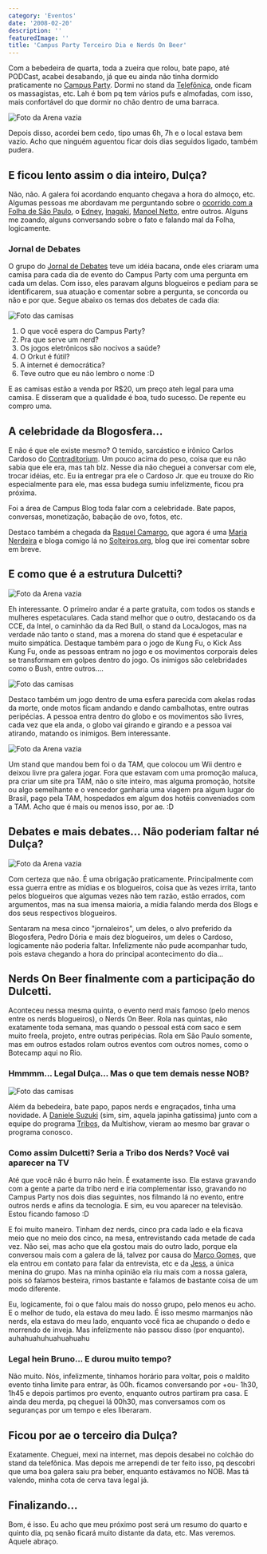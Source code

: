 ```yaml
---
category: 'Eventos'
date: '2008-02-20'
description: ''
featuredImage: ''
title: 'Campus Party Terceiro Dia e Nerds On Beer'
---
```


Com a bebedeira de quarta, toda a zueira que rolou, bate papo, até PODCast, acabei desabando, já que eu ainda não tinha dormido praticamente no [Campus Party](http://www.campus-party.com.br/). Dormi no stand da [Telefônica](http://www.telefonica.com.br/), onde ficam os massagistas, etc. Lah é bom pq tem vários pufs e almofadas, com isso, mais confortável do que dormir no chão dentro de uma barraca.

![Foto da Arena vazia](/assets/images/posts/2264594187_1197f574eb_m.jpg)

Depois disso, acordei bem cedo, tipo umas 6h, 7h e o local estava bem vazio. Acho que ninguém aguentou ficar dois dias seguidos ligado, também pudera.

## E ficou lento assim o dia inteiro, Dulça?

Não, não. A galera foi acordando enquanto chegava a hora do almoço, etc. Algumas pessoas me abordavam me perguntando sobre o [ocorrido com a Folha de São Paulo](http://tecnocracia.com.br/arquivos/campus-party-a-gente-aumenta-mas-nao-inventa), o [Edney](http://www.interney.net/), [Inagaki](http://www.interney.net/blogs/inagaki/), [Manoel Netto](http://tecnocracia.com.br/), entre outros. Alguns me zoando, alguns conversando sobre o fato e falando mal da Folha, logicamente.

### Jornal de Debates

O grupo do [Jornal de Debates](http://beta.jornaldedebates.com.br/) teve um idéia bacana, onde eles criaram uma camisa para cada dia de evento do Campus Party com uma pergunta em cada um delas. Com isso, eles paravam alguns blogueiros e pediam para se identificarem, sua atuação e comentar sobre a pergunta, se concorda ou não e por que. Segue abaixo os temas dos debates de cada dia:

![Foto das camisas](/assets/images/posts/2265393200_caf43f46aa_m.jpg)

1. O que você espera do Campus Party?
2. Pra que serve um nerd?
3. Os jogos eletrônicos são nocivos a saúde?
4. O Orkut é fútil?
5. A internet é democrática?
6. Teve outro que eu não lembro o nome :D

E as camisas estão a venda por R\$20, um preço ateh legal para uma camisa. E disseram que a qualidade é boa, tudo sucesso. De repente eu compro uma.

## A celebridade da Blogosfera...

E não é que ele existe mesmo? O temido, sarcástico e irônico Carlos Cardoso do [Contraditorium](http://www.contraditorium.com/). Um pouco acima do peso, coisa que eu não sabia que ele era, mas tah blz. Nesse dia não cheguei a conversar com ele, trocar idéias, etc. Eu ia entregar pra ele o Cardoso Jr. que eu trouxe do Rio especialmente para ele, mas essa budega sumiu infelizmente, ficou pra próxima.

Foi a área de Campus Blog toda falar com a celebridade. Bate papos, conversas, monetização, babação de ovo, fotos, etc.

Destaco também a chegada da [Raquel Camargo](http://www.raquelcamargo.com/), que agora é uma [Maria Nerdeira](http://www.marianerdeira.blog.br/) e bloga comigo lá no [Solteiros.org](http://www.solteiros.org/), blog que irei comentar sobre em breve.

## E como que é a estrutura Dulcetti?

![Foto da Arena vazia](/assets/images/posts/2265390546_ff6803d2ed_m.jpg)

Eh interessante. O primeiro andar é a parte gratuita, com todos os stands e mulheres espetaculares. Cada stand melhor que o outro, destacando os da CCE, da Intel, o caminhão da da Red Bull, o stand da LocaJogos, mas na verdade não tanto o stand, mas a morena do stand que é espetacular e muito simpática. Destaque também para o jogo de Kung Fu, o Kick Ass Kung Fu, onde as pessoas entram no jogo e os movimentos corporais deles se transformam em golpes dentro do jogo. Os inimigos são celebridades como o Bush, entre outros....

![Foto das camisas](/assets/images/posts/2262864338_f1d27b446e_m.jpg)

Destaco também um jogo dentro de uma esfera parecida com akelas rodas da morte, onde motos ficam andando e dando cambalhotas, entre outras peripécias. A pessoa entra dentro do globo e os movimentos são livres, cada vez que ela anda, o globo vai girando e girando e a pessoa vai atirando, matando os inimigos. Bem interessante.

![Foto da Arena vazia](/assets/images/posts/2264601997_0420361c38_m.jpg)

Um stand que mandou bem foi o da TAM, que colocou um Wii dentro e deixou livre pra galera jogar. Fora que estavam com uma promoção maluca, pra criar um site pra TAM, não o site inteiro, mas alguma promoção, hotsite ou algo semelhante e o vencedor ganharia uma viagem pra algum lugar do Brasil, pago pela TAM, hospedados em algum dos hotéis conveniados com a TAM. Acho que é mais ou menos isso, por ae. :D

## Debates e mais debates... Não poderiam faltar né Dulça?

![Foto da Arena vazia](/assets/images/posts/2267111407_3d8fae95bf_m.jpg)

Com certeza que não. É uma obrigação praticamente. Principalmente com essa guerra entre as mídias e os blogueiros, coisa que às vezes irrita, tanto pelos blogueiros que algumas vezes não tem razão, estão errados, com argumentos, mas na sua imensa maioria, a mídia falando merda dos Blogs e dos seus respectivos blogueiros.

Sentaram na mesa cinco "jornaleiros", um deles, o alvo preferido da Blogosfera, Pedro Dória e mais dez blogueiros, um deles o Cardoso, logicamente não poderia faltar. Infelizmente não pude acompanhar tudo, pois estava chegando a hora do principal acontecimento do dia...

## Nerds On Beer finalmente com a participação do Dulcetti.

Aconteceu nessa mesma quinta, o evento nerd mais famoso (pelo menos entre os nerds blogueiros), o Nerds On Beer. Rola nas quintas, não exatamente toda semana, mas quando o pessoal está com saco e sem muito freela, projeto, entre outras peripécias. Rola em São Paulo somente, mas em outros estados rolam outros eventos com outros nomes, como o Botecamp aqui no Rio.

### Hmmmm... Legal Dulça... Mas o que tem demais nesse NOB?

![Foto das camisas](/assets/images/posts/2268113126_83ab6d379c_m.jpg)

Além da bebedeira, bate papo, papos nerds e engraçados, tinha uma novidade. A [Daniele Suzuki](http://www.danielesuzuki.com.br/) (sim, sim, aquela japinha gatíssima) junto com a equipe do programa [Tribos](http://tribos.globolog.com.br/), da Multishow, vieram ao mesmo bar gravar o programa conosco.

### Como assim Dulcetti? Seria a Tribo dos Nerds? Você vai aparecer na TV

Até que você não é burro não hein. É exatamente isso. Ela estava gravando com a gente a parte da tribo nerd e iria complementar isso, gravando no Campus Party nos dois dias seguintes, nos filmando lá no evento, entre outros nerds e afins da tecnologia. E sim, eu vou aparecer na televisão. Estou ficando famoso :D

E foi muito maneiro. Tinham dez nerds, cinco pra cada lado e ela ficava meio que no meio dos cinco, na mesa, entrevistando cada metade de cada vez. Não sei, mas acho que ela gostou mais do outro lado, porque ela conversou mais com a galera de lá, talvez por causa do [Marco Gomes](http://marcogomes.com/), que ela entrou em contato para falar da entrevista, etc e da [Jess](http://crashtester.org/), a única menina do grupo. Mas na minha opinião ela riu mais com a nossa galera, pois só falamos besteira, rimos bastante e falamos de bastante coisa de um modo diferente.

Eu, logicamente, foi o que falou mais do nosso grupo, pelo menos eu acho. E o melhor de tudo, ela estava do meu lado. É isso mesmo marmanjos não nerds, ela estava do meu lado, enquanto você fica ae chupando o dedo e morrendo de inveja. Mas infelizmente não passou disso (por enquanto). auhahuahuhuahuahuahu

### Legal hein Bruno... E durou muito tempo?

Não muito. Nós, infelizmente, tínhamos horário para voltar, pois o maldito evento tinha limite para entrar, às 00h. ficamos conversando por +ou- 1h30, 1h45 e depois partimos pro evento, enquanto outros partiram pra casa. E ainda deu merda, pq cheguei lá 00h30, mas conversamos com os seguranças por um tempo e eles liberaram.

## Ficou por ae o terceiro dia Dulça?

Exatamente. Cheguei, mexi na internet, mas depois desabei no colchão do stand da telefônica. Mas depois me arrependi de ter feito isso, pq descobri que uma boa galera saiu pra beber, enquanto estávamos no NOB. Mas tá valendo, minha cota de cerva tava legal já.

## Finalizando...

Bom, é isso. Eu acho que meu próximo post será um resumo do quarto e quinto dia, pq senão ficará muito distante da data, etc. Mas veremos. Aquele abraço.
